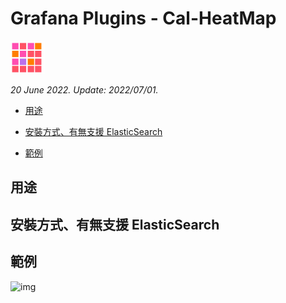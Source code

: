 # Grafana Plugins - Cal-HeatMap 

![img](Cal-HeatMap_icon.png)

*20 June 2022. Update: 2022/07/01.*

* [用途](#use)

* [安裝方式、有無支援 ElasticSearch](#install)

* [範例](#example)

<h2 id="use">用途</h2>



<h2 id="install">安裝方式、有無支援 ElasticSearch</h2>





<h2 id="example">範例</h2>

![img](AJAX.png)

